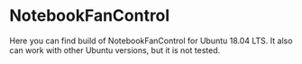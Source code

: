 # NotebookFanControl
Here you can find build of NotebookFanControl for Ubuntu 18.04 LTS. It also can work with other Ubuntu versions, but it is not tested.
